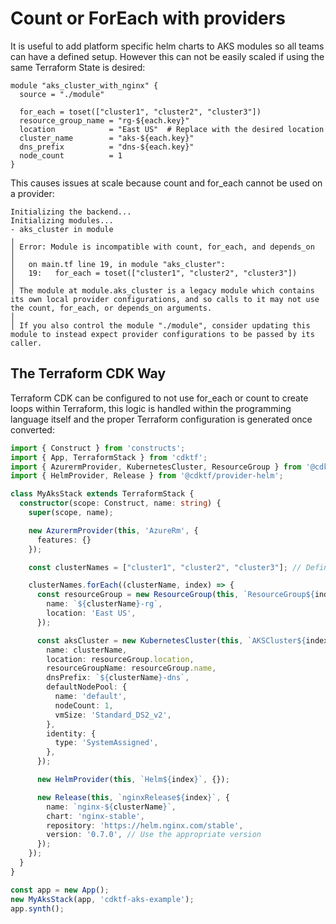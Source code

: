 # Count or ForEach with providers

It is useful to add platform specific helm charts to AKS modules so all teams can have a defined setup. However this can not be easily scaled if using the same Terraform State is desired:
```hcl
module "aks_cluster_with_nginx" {
  source = "./module"

  for_each = toset(["cluster1", "cluster2", "cluster3"])
  resource_group_name = "rg-${each.key}"
  location            = "East US"  # Replace with the desired location
  cluster_name        = "aks-${each.key}"
  dns_prefix          = "dns-${each.key}"
  node_count          = 1
}
```
This causes issues at scale because count and for_each cannot be used on a provider:
```hcl
Initializing the backend...
Initializing modules...
- aks_cluster in module
╷
│ Error: Module is incompatible with count, for_each, and depends_on
│ 
│   on main.tf line 19, in module "aks_cluster":
│   19:   for_each = toset(["cluster1", "cluster2", "cluster3"])
│ 
│ The module at module.aks_cluster is a legacy module which contains its own local provider configurations, and so calls to it may not use the count, for_each, or depends_on arguments.
│ 
│ If you also control the module "./module", consider updating this module to instead expect provider configurations to be passed by its caller.

```

## The Terraform CDK Way

Terraform CDK can be configured to not use for_each or count to create loops within Terraform, this logic is handled within the programming language itself and the proper Terraform configuration is generated once converted:
```typescript
import { Construct } from 'constructs';
import { App, TerraformStack } from 'cdktf';
import { AzurermProvider, KubernetesCluster, ResourceGroup } from '@cdktf/provider-azurerm';
import { HelmProvider, Release } from '@cdktf/provider-helm';

class MyAksStack extends TerraformStack {
  constructor(scope: Construct, name: string) {
    super(scope, name);

    new AzurermProvider(this, 'AzureRm', {
      features: {}
    });

    const clusterNames = ["cluster1", "cluster2", "cluster3"]; // Define your cluster names here

    clusterNames.forEach((clusterName, index) => {
      const resourceGroup = new ResourceGroup(this, `ResourceGroup${index}`, {
        name: `${clusterName}-rg`,
        location: 'East US',
      });

      const aksCluster = new KubernetesCluster(this, `AKSCluster${index}`, {
        name: clusterName,
        location: resourceGroup.location,
        resourceGroupName: resourceGroup.name,
        dnsPrefix: `${clusterName}-dns`,
        defaultNodePool: {
          name: 'default',
          nodeCount: 1,
          vmSize: 'Standard_DS2_v2',
        },
        identity: {
          type: 'SystemAssigned',
        },
      });

      new HelmProvider(this, `Helm${index}`, {});

      new Release(this, `nginxRelease${index}`, {
        name: `nginx-${clusterName}`,
        chart: 'nginx-stable',
        repository: 'https://helm.nginx.com/stable',
        version: '0.7.0', // Use the appropriate version
      });
    });
  }
}

const app = new App();
new MyAksStack(app, 'cdktf-aks-example');
app.synth();

```